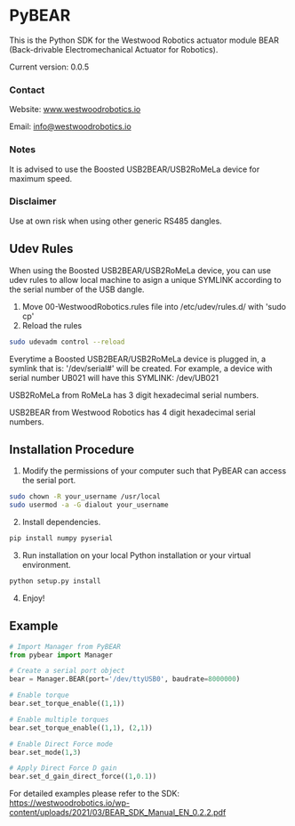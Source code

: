 # PyBEAR
This is the Python SDK for the Westwood Robotics actuator module BEAR (Back-drivable Electromechanical Actuator for Robotics).

Current version: 0.0.5

### Contact
Website: www.westwoodrobotics.io

Email: info@westwoodrobotics.io

### Notes
It is advised to use the Boosted USB2BEAR/USB2RoMeLa device for maximum speed.

### Disclaimer
Use at own risk when using other generic RS485 dangles.

###

## Udev Rules
When using the Boosted USB2BEAR/USB2RoMeLa device, you can use udev rules to allow local machine to asign a unique SYMLINK according to the serial number of the USB dangle.
1. Move 00-WestwoodRobotics.rules file into /etc/udev/rules.d/ with 'sudo cp'
2. Reload the rules
```bash
sudo udevadm control --reload
```

Everytime a  Boosted USB2BEAR/USB2RoMeLa device is plugged in, a symlink that is: '/dev/serial#' will be created.
For example, a device with serial number UB021 will have this SYMLINK: /dev/UB021

USB2RoMeLa from RoMeLa has 3 digit hexadecimal serial numbers.

USB2BEAR from Westwood Robotics has 4 digit hexadecimal serial numbers.


## Installation Procedure
1. Modify the permissions of your computer such that PyBEAR can access the serial port.
```bash
sudo chown -R your_username /usr/local
sudo usermod -a -G dialout your_username
```

2. Install dependencies.
```bash
pip install numpy pyserial
```

3. Run installation on your local Python installation or your virtual environment.
```bash
python setup.py install
```
4. Enjoy!

## Example
```python
# Import Manager from PyBEAR
from pybear import Manager

# Create a serial port object
bear = Manager.BEAR(port='/dev/ttyUSB0', baudrate=8000000)

# Enable torque
bear.set_torque_enable((1,1))

# Enable multiple torques
bear.set_torque_enable((1,1), (2,1))

# Enable Direct Force mode
bear.set_mode(1,3)

# Apply Direct Force D gain
bear.set_d_gain_direct_force((1,0.1))
```

For detailed examples please refer to the SDK: 
https://westwoodrobotics.io/wp-content/uploads/2021/03/BEAR_SDK_Manual_EN_0.2.2.pdf

